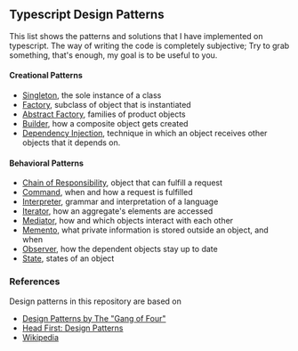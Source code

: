 ## Typescript Design Patterns

This list shows the patterns and solutions that I have implemented on
typescript.  The way of writing the code is completely subjective; Try to grab
something, that's enough, my goal is to be useful to you.

#### Creational Patterns

- [Singleton], the sole instance of a class
- [Factory], subclass of object that is instantiated
- [Abstract Factory], families of product objects
- [Builder], how a composite object gets created
- [Dependency Injection], technique in which an object receives other objects that it depends on.

#### Behavioral Patterns

- [Chain of Responsibility], object that can fulfill a request
- [Command], when and how a request is fulfilled
- [Interpreter], grammar and interpretation of a language
- [Iterator], how an aggregate's elements are accessed
- [Mediator], how and which objects interact with each other
- [Memento], what private information is stored outside an object, and when
- [Observer], how the dependent objects stay up to date
- [State], states of an object

### References

Design patterns in this repository are based on

- [Design Patterns by The "Gang of Four"]
- [Head First: Design Patterns]
- [Wikipedia]

[design patterns by the "gang of four"]: https://en.wikipedia.org/wiki/Design_Patterns
[head first: design patterns]: http://www.headfirstlabs.com/books/hfdp/
[wikipedia]: https://en.wikipedia.org/wiki/Software_design_pattern

[abstract factory]: https://github.com/mthnglac/CodingFundamentals/tree/master/design-patterns/abstract-factory
[chain of responsibility]: https://github.com/mthnglac/CodingFundamentals/tree/master/design-patterns/chain-of-responsibility
[command]: https://github.com/mthnglac/CodingFundamentals/tree/master/design-patterns/command
[builder]: https://github.com/mthnglac/CodingFundamentals/tree/master/design-patterns/builder
[factory]: https://github.com/mthnglac/CodingFundamentals/tree/master/design-patterns/factory
[iterator]: https://github.com/mthnglac/CodingFundamentals/tree/master/design-patterns/iterator
[memento]: https://github.com/mthnglac/CodingFundamentals/tree/master/design-patterns/memento
[singleton]: https://github.com/mthnglac/CodingFundamentals/tree/master/design-patterns/singleton
[Dependency Injection]: https://github.com/mthnglac/CodingFundamentals/tree/master/design-patterns/dependency-injection
[Mediator]: https://github.com/mthnglac/CodingFundamentals/tree/master/design-patterns/mediator
[Interpreter]: https://github.com/mthnglac/CodingFundamentals/tree/master/design-patterns/interpreter
[Observer]: https://github.com/mthnglac/CodingFundamentals/tree/master/design-patterns/observer
[State]: https://github.com/mthnglac/CodingFundamentals/tree/master/design-patterns/state
